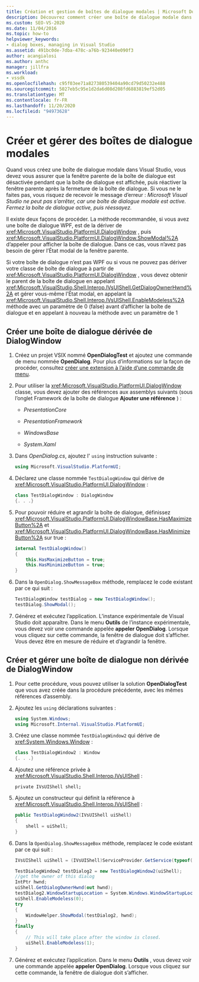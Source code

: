 ```yaml
---
title: Création et gestion de boîtes de dialogue modales | Microsoft Docs
description: Découvrez comment créer une boîte de dialogue modale dans Visual Studio à l’aide de DialogWindow et sans utiliser DialogWindow.
ms.custom: SEO-VS-2020
ms.date: 11/04/2016
ms.topic: how-to
helpviewer_keywords:
- dialog boxes, managing in Visual Studio
ms.assetid: 491bc0de-7dba-478c-a76b-923440e090f3
author: acangialosi
ms.author: anthc
manager: jillfra
ms.workload:
- vssdk
ms.openlocfilehash: c95f03ee71a827380539404a90cd79d50232e488
ms.sourcegitcommit: 5027eb5c95e1d2da6d08d208fd6883819ef52d05
ms.translationtype: MT
ms.contentlocale: fr-FR
ms.lasthandoff: 11/20/2020
ms.locfileid: "94973628"
---
```

# <a name="create-and-manage-modal-dialog-boxes"></a>Créer et gérer des boîtes de dialogue modales
Quand vous créez une boîte de dialogue modale dans Visual Studio, vous devez vous assurer que la fenêtre parente de la boîte de dialogue est désactivée pendant que la boîte de dialogue est affichée, puis réactiver la fenêtre parente après la fermeture de la boîte de dialogue. Si vous ne le faites pas, vous risquez de recevoir le message d’erreur : *Microsoft Visual Studio ne peut pas s’arrêter, car une boîte de dialogue modale est active. Fermez la boîte de dialogue active, puis réessayez.*

Il existe deux façons de procéder. La méthode recommandée, si vous avez une boîte de dialogue WPF, est de la dériver de <xref:Microsoft.VisualStudio.PlatformUI.DialogWindow> , puis <xref:Microsoft.VisualStudio.PlatformUI.DialogWindow.ShowModal%2A> d’appeler pour afficher la boîte de dialogue. Dans ce cas, vous n’avez pas besoin de gérer l’État modal de la fenêtre parente.

Si votre boîte de dialogue n’est pas WPF ou si vous ne pouvez pas dériver votre classe de boîte de dialogue à partir de <xref:Microsoft.VisualStudio.PlatformUI.DialogWindow> , vous devez obtenir le parent de la boîte de dialogue en appelant <xref:Microsoft.VisualStudio.Shell.Interop.IVsUIShell.GetDialogOwnerHwnd%2A> et gérer vous-même l’État modal, en appelant la <xref:Microsoft.VisualStudio.Shell.Interop.IVsUIShell.EnableModeless%2A> méthode avec un paramètre de 0 (false) avant d’afficher la boîte de dialogue et en appelant à nouveau la méthode avec un paramètre de 1

## <a name="create-a-dialog-box-derived-from-dialogwindow"></a>Créer une boîte de dialogue dérivée de DialogWindow

1. Créez un projet VSIX nommé **OpenDialogTest** et ajoutez une commande de menu nommée **OpenDialog**. Pour plus d’informations sur la façon de procéder, consultez [créer une extension à l’aide d’une commande de menu](../extensibility/creating-an-extension-with-a-menu-command.md).

2. Pour utiliser la <xref:Microsoft.VisualStudio.PlatformUI.DialogWindow> classe, vous devez ajouter des références aux assemblys suivants (sous l’onglet Framework de la boîte de dialogue **Ajouter une référence** ) :

    - *PresentationCore*

    - *PresentationFramework*

    - *WindowsBase*

    - *System.Xaml*

3. Dans *OpenDialog.cs*, ajoutez l' `using` instruction suivante :

    ```csharp
    using Microsoft.VisualStudio.PlatformUI;
    ```

4. Déclarez une classe nommée `TestDialogWindow` qui dérive de <xref:Microsoft.VisualStudio.PlatformUI.DialogWindow> :

    ```csharp
    class TestDialogWindow : DialogWindow
    {. . .}
    ```

5. Pour pouvoir réduire et agrandir la boîte de dialogue, définissez <xref:Microsoft.VisualStudio.PlatformUI.DialogWindowBase.HasMaximizeButton%2A> et <xref:Microsoft.VisualStudio.PlatformUI.DialogWindowBase.HasMinimizeButton%2A> sur true :

    ```csharp
    internal TestDialogWindow()
    {
        this.HasMaximizeButton = true;
        this.HasMinimizeButton = true;
    }
    ```

6. Dans la `OpenDialog.ShowMessageBox` méthode, remplacez le code existant par ce qui suit :

    ```csharp
    TestDialogWindow testDialog = new TestDialogWindow();
    testDialog.ShowModal();
    ```

7. Générez et exécutez l’application. L’instance expérimentale de Visual Studio doit apparaître. Dans le menu **Outils** de l’instance expérimentale, vous devez voir une commande appelée **appeler OpenDialog**. Lorsque vous cliquez sur cette commande, la fenêtre de dialogue doit s’afficher. Vous devez être en mesure de réduire et d’agrandir la fenêtre.

## <a name="create-and-manage-a-dialog-box-not-derived-from-dialogwindow"></a>Créer et gérer une boîte de dialogue non dérivée de DialogWindow

1. Pour cette procédure, vous pouvez utiliser la solution **OpenDialogTest** que vous avez créée dans la procédure précédente, avec les mêmes références d’assembly.

2. Ajoutez les `using` déclarations suivantes :

    ```csharp
    using System.Windows;
    using Microsoft.Internal.VisualStudio.PlatformUI;
    ```

3. Créez une classe nommée `TestDialogWindow2` qui dérive de <xref:System.Windows.Window> :

    ```csharp
    class TestDialogWindow2 : Window
    {. . .}
    ```

4. Ajoutez une référence privée à <xref:Microsoft.VisualStudio.Shell.Interop.IVsUIShell> :

    ```
    private IVsUIShell shell;
    ```

5. Ajoutez un constructeur qui définit la référence à <xref:Microsoft.VisualStudio.Shell.Interop.IVsUIShell> :

    ```csharp
    public TestDialogWindow2(IVsUIShell uiShell)
    {
        shell = uiShell;
    }
    ```

6. Dans la `OpenDialog.ShowMessageBox` méthode, remplacez le code existant par ce qui suit :

    ```csharp
    IVsUIShell uiShell = (IVsUIShell)ServiceProvider.GetService(typeof(SVsUIShell));

    TestDialogWindow2 testDialog2 = new TestDialogWindow2(uiShell);
    //get the owner of this dialog
    IntPtr hwnd;
    uiShell.GetDialogOwnerHwnd(out hwnd);
    testDialog2.WindowStartupLocation = System.Windows.WindowStartupLocation.CenterOwner;
    uiShell.EnableModeless(0);
    try
    {
        WindowHelper.ShowModal(testDialog2, hwnd);
    }
    finally
    {
        // This will take place after the window is closed.
        uiShell.EnableModeless(1);
    }
    ```

7. Générez et exécutez l’application. Dans le menu **Outils** , vous devez voir une commande appelée **appeler OpenDialog**. Lorsque vous cliquez sur cette commande, la fenêtre de dialogue doit s’afficher.
